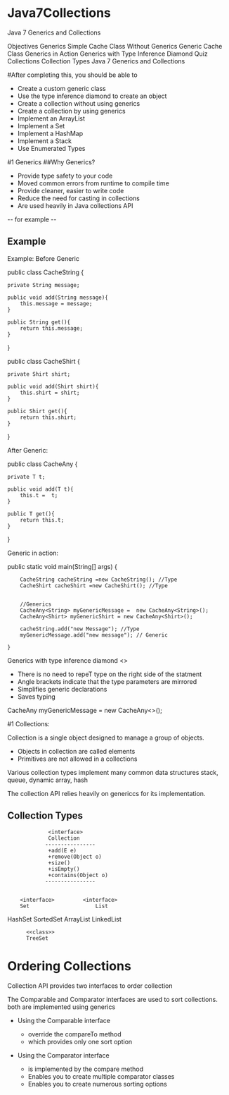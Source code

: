 # Java7Collections
Java 7 Generics and Collections 

Objectives 
Generics 
Simple Cache Class Without Generics 
Generic Cache Class 
Generics in Action 
Generics with Type Inference Diamond 
Quiz 
Collections 
Collection Types 
Java 7 Generics and Collections 


#After completing this, you should be able to
- Create a custom generic class
- Use the type inference diamond to create an object
- Create a collection without using generics
- Create a collection by using generics
- Implement an ArrayList
- Implement a Set
- Implement a HashMap
- Implement a Stack
- Use Enumerated Types

#1 Generics
##Why Generics?
- Provide type safety to your code
- Moved common errors from runtime to compile time
- Provide cleaner, easier to write code
- Reduce the need for casting in collections
- Are used heavily in Java collections API

-- for example --

## Example 

Example: Before Generic

 public class CacheString {
	
	private String message;
	
	public void add(String message){
		this.message = message;
	}

	public String get(){
		return this.message;
	}
}

public class CacheShirt {
	
	private Shirt shirt;
	
	public void add(Shirt shirt){
		this.shirt = shirt;
	}
	
	public Shirt get(){
		return this.shirt;
	}
}
 
After Generic:

public class CacheAny<T> {
	
	private T t;
	
	public void add(T t){
		this.t =  t;
	}
	
	public T get(){
		return this.t;
	}
} 
 
 Generic in action:
 
 public static void main(String[] args) {
		
		CacheString cacheString =new CacheString(); //Type
		CacheShirt cacheShirt =new CacheShirt(); //Type
		

		//Generics
		CacheAny<String> myGenericMessage =  new CacheAny<String>();
		CacheAny<Shirt> myGenericShirt = new CacheAny<Shirt>();
		
		cacheString.add("new Message"); //Type
		myGenericMessage.add("new message"); // Generic
		
	}
Generics with type inference diamond <>
- There is no need to repeT type on the right side of the statment
- Angle brackets indicate that the type parameters are mirrored
- Simplifies generic declarations
- Saves typing

CacheAny<String> myGenericMessage =  new CacheAny<>();
    
 
#1 Collections:

Collection is a single object designed to manage a group of objects.
- Objects in collection are called elements
- Primitives are not allowed in a  collections

Various collection types implement many common data structures
stack, queue, dynamic array, hash

The collection API relies heavily on genericcs for its implementation.

## Collection Types

			     <interface>
			     Collection
			    ----------------
			     +add(E e)
			     +remove(Object o)
			     +size()
			     +isEmpty()
			     +contains(Object o)
			    ----------------
			     
		
		<interface>		    <interface>
		Set					    List
		
<class> <interface>	   <class>	     <class>
HashSet	 SortedSet	    ArrayList	LinkedList
	
		  <<class>>
		  TreeSet		
 
 
# Ordering Collections

Collection API provides two interfaces to order collection

The Comparable and Comparator interfaces are used to sort collections.
both are implemented using generics
- Using the Comparable interface 
	- override the compareTo method
	- which provides only one sort option

- Using the Comparator interface 
	- is implemented by the compare method
	- Enables you to create multiple comparator classes
	- Enables you to create numerous sorting options















 
